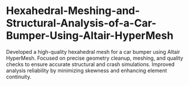 # Hexahedral-Meshing-and-Structural-Analysis-of-a-Car-Bumper-Using-Altair-HyperMesh
Developed a high-quality hexahedral mesh for a car bumper using Altair HyperMesh. Focused on precise geometry cleanup, meshing, and quality checks to ensure accurate structural and crash simulations. Improved analysis reliability by minimizing skewness and enhancing element continuity.
